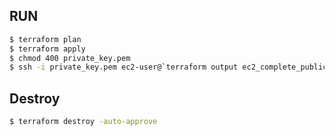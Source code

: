 ## RUN
```bash 
$ terraform plan
$ terraform apply
$ chmod 400 private_key.pem
$ ssh -i private_key.pem ec2-user@`terraform output ec2_complete_public_dns | sed -r 's/^"|"$//g'`
```

## Destroy
``` bash
$ terraform destroy -auto-approve
```
